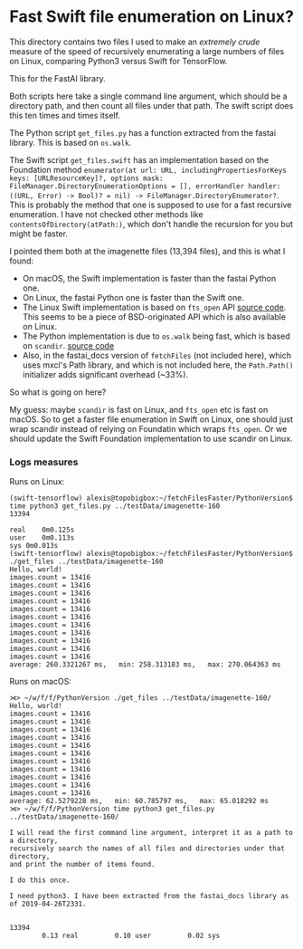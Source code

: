 # Fast Swift file enumeration on Linux?

This directory contains two files I used to make an _extremely crude_ measure of the speed of recursively enumerating a large numbers of files on Linux, comparing Python3 versus Swift for TensorFlow.

This for the FastAI library.

Both scripts here take a single command line argument, which should be a directory path, and then count all files under that path. The swift script does this ten times and times itself.

The Python script `get_files.py` has a function extracted from the fastai library. This is based on `os.walk`.

The Swift script `get_files.swift` has an implementation based on the Foundation method `enumerator(at url: URL, includingPropertiesForKeys keys: [URLResourceKey]?, options mask: FileManager.DirectoryEnumerationOptions = [], errorHandler handler: ((URL, Error) -> Bool)? = nil) -> FileManager.DirectoryEnumerator?`. This is probably the method that one is supposed to use for a fast recursive enumeration. I have not checked other methods like `contentsOfDirectory(atPath:)`, which don't handle the recursion for you but might be faster.

I pointed them both at the imagenette files (13,394 files), and this
is what I found:

- On macOS, the Swift implementation is faster than the fastai Python one.
- On Linux, the fastai Python one is faster than the Swift one.
- The Linux Swift implementation is based on `fts_open` API [source code](https://github.com/apple/swift-corelibs-foundation/blob/9678f2d4dc914355108c09b3732da8bcce647c3b/Foundation/FileManager%2BPOSIX.swift). This seems to be a piece of BSD-originated API which is also available on Linux.
- The Python implementation is due to `os.walk` being fast, which is based on `scandir`. [source code](https://github.com/python/cpython/blob/3.7/Lib/os.py)
- Also, in the fastai_docs version of `fetchFiles` (not included here), which uses mxcl's Path library, and which is not included here, the  `Path.Path()` initializer adds significant overhead (~33%).

So what is going on here?

My guess: maybe `scandir` is fast on Linux, and `fts_open` etc is fast on macOS. So to get a faster file enumeration in Swift on Linux, one should just wrap scandir instead of relying on Foundatin which wraps `fts_open`. Or we should update the Swift Foundation implementation to use scandir on Linux.

### Logs measures

Runs on Linux:

```
(swift-tensorflow) alexis@topobigbox:~/fetchFilesFaster/PythonVersion$ time python3 get_files.py ../testData/imagenette-160
13394

real	0m0.125s
user	0m0.113s
sys	0m0.013s
(swift-tensorflow) alexis@topobigbox:~/fetchFilesFaster/PythonVersion$ ./get_files ../testData/imagenette-160
Hello, world!
images.count = 13416
images.count = 13416
images.count = 13416
images.count = 13416
images.count = 13416
images.count = 13416
images.count = 13416
images.count = 13416
images.count = 13416
images.count = 13416
images.count = 13416
average: 260.3321267 ms,   min: 258.313183 ms,   max: 270.064363 ms
```

Runs on macOS:

```
⋊> ~/w/f/f/PythonVersion ./get_files ../testData/imagenette-160/
Hello, world!
images.count = 13416
images.count = 13416
images.count = 13416
images.count = 13416
images.count = 13416
images.count = 13416
images.count = 13416
images.count = 13416
images.count = 13416
images.count = 13416
images.count = 13416
average: 62.5279228 ms,   min: 60.785797 ms,   max: 65.018292 ms
⋊> ~/w/f/f/PythonVersion time python3 get_files.py ../testData/imagenette-160/

I will read the first command line argument, interpret it as a path to a directory,
recursively search the names of all files and directories under that directory,
and print the number of items found.

I do this once.

I need python3. I have been extracted from the fastai_docs library as of 2019-04-26T2331.


13394
        0.13 real         0.10 user         0.02 sys
```
        
